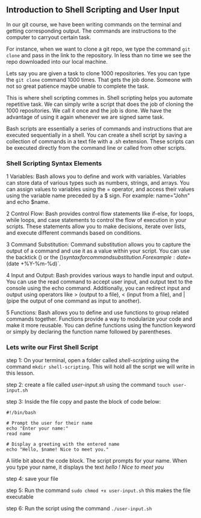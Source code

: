 ## Introduction to Shell Scripting and User Input

In our git course, we have been writing commands on the terminal and getting corresponding output. The commands are instructions to the computer to carryout certain task.

For instance, when we want to clone a git repo, we type the command `git clone` and pass in the link to the repository. In less than no time we see the repo downloaded into our local machine.

Lets say you are given a task to clone 1000 repositories. Yes you can type the `git clone` command 1000 times. That gets the job done. Someone with not so great patience maybe unable to complete the task.

This is where shell scripting commes in. Shell scripting helps you automate repetitive task. We can simply write a script that does the job of cloning the 1000 repositories. We call it once and the job is done. We have the advantage of using it again whenever we are signed same task.

Bash scripts are essentially a series of commands and instructions that are executed sequentially in a shell. You can create a shell script by saving a collection of commands in a text file with a .sh extension. These scripts can be executed directly from the command line or called from other scripts.

### Shell Scripting Syntax Elements

1 Variables: Bash allows you to define and work with variables. Variables can store data of various types such as numbers, strings, and arrays. You can assign values to variables using the = operator, and access their values using the variable name preceded by a $ sign. For example: name="John" and echo $name.

2 Control Flow: Bash provides control flow statements like if-else, for loops, while loops, and case statements to control the flow of execution in your scripts. These statements allow you to make decisions, iterate over lists, and execute different commands based on conditions.

3 Command Substitution: Command substitution allows you to capture the output of a command and use it as a value within your script. You can use the backtick () or the $()syntax for command substitution. For example:date=$(date +%Y-%m-%d)`.

4 Input and Output: Bash provides various ways to handle input and output. You can use the read command to accept user input, and output text to the console using the echo command. Additionally, you can redirect input and output using operators like > (output to a file), < (input from a file), and | (pipe the output of one command as input to another).

5 Functions: Bash allows you to define and use functions to group related commands together. Functions provide a way to modularize your code and make it more reusable. You can define functions using the function keyword or simply by declaring the function name followed by parentheses.

### Lets write our First Shell Script

step 1:  On your terminal, open a folder called *shell-scripting* using the command `mkdir shell-scripting`. This will hold all the script we will write in this lesson.

step 2: create a file called *user-input.sh* using the command `touch user-input.sh`

step 3: Inside the file copy and paste the block of code below:

```
#!/bin/bash

# Prompt the user for their name
echo "Enter your name:"
read name

# Display a greeting with the entered name
echo "Hello, $name! Nice to meet you."

```
A liitle bit about the code block. The script prompts for your name. When you type your name, it displays the text *hello <your name>! Nice to meet you*

step 4: save your file

step 5: Run the command `sudo chmod +x user-input.sh` this makes the file executable

step 6: Run the script using the command `./user-input.sh`
